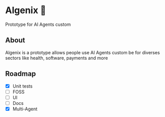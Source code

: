 # Algenix 🤖

Prototype for AI Agents custom

## About 

Algenix is a prototype allows people use AI Agents custom be for diverses sectors like health, software, payments and more

## Roadmap

- [x] Unit tests
- [ ] FOSS
- [ ] UI
- [ ] Docs
- [x] Multi-Agent